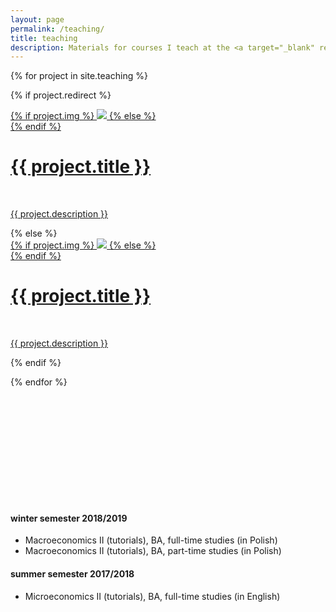 ```yaml
---
layout: page
permalink: /teaching/
title: teaching
description: Materials for courses I teach at the <a target="_blank" rel="noopener noreferrer" href="http://www.sgh.waw.pl" title="SGH">SGH Warsaw School of Economics</a>.
---
```



{% for project in site.teaching %}

{% if project.redirect %}
<div class="project">
    <div class="thumbnail">
        <a href="{{ project.redirect }}" target="_blank">
        {% if project.img %}
        <img class="thumbnail" src="{{ project.img | prepend: site.baseurl | prepend: site.url }}"/>
        {% else %}
        <div class="thumbnail blankbox"></div>
        {% endif %}    
        <span>
            <h1>{{ project.title }}</h1>
            <br/>
            <p>{{ project.description }}</p>
        </span>
        </a>
    </div>
</div>
{% else %}

<div class="project ">
    <div class="thumbnail">
        <a href="{{ project.url | prepend: site.baseurl | prepend: site.url }}">
        {% if project.img %}
        <img class="thumbnail" src="{{ project.img | prepend: site.baseurl | prepend: site.url }}"/>
        {% else %}
        <div class="thumbnail blankbox"></div>
        {% endif %}    
        <span>
            <h1>{{ project.title }}</h1>
            <br/>
            <p>{{ project.description }}</p>
        </span>
        </a>
    </div>
</div>

{% endif %}

{% endfor %}


<br/>

<br/><br/><br/><br/><br/><br/><br/><br/>


#### **winter semester 2018/2019**
<ul class="fa-ul">
<li>
  <i class="fas fa-book"></i> Macroeconomics II (tutorials), BA, full-time studies (in Polish)     
</li>  
<li>
  <i class="fas fa-book"></i> Macroeconomics II (tutorials), BA, part-time studies (in Polish)
</li>
</ul>

#### **summer semester 2017/2018**

<ul class="fa-ul">
<li>
<i class="fas fa-book"></i> Microeconomics II (tutorials), BA, full-time studies (in English)
</li>
</ul>
